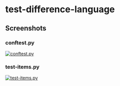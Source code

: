 # test-difference-language

## Screenshots
### conftest.py
[![conftest.py](https://i.postimg.cc/Vv03NSWC/code.png)](https://postimg.cc/jnK8gS9x)

### test-items.py
[![test-items.py](https://i.postimg.cc/x8FTwbTN/code.png)](https://postimg.cc/D4LTs0G7)
